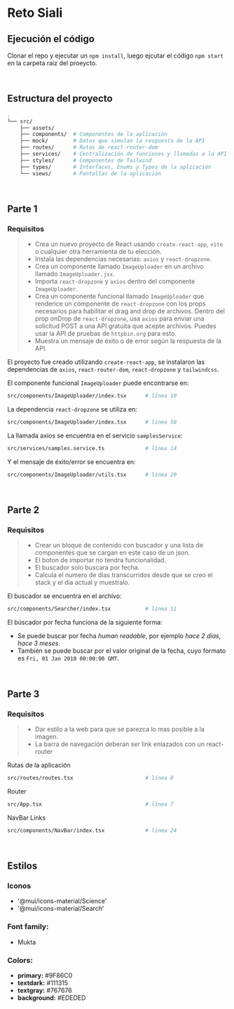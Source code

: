 # Reto Siali

## Ejecución el código

Clonar el repo y ejecutar un `npm install`, luego ejcutar el código `npm start` en la carpeta raíz del proeycto.


<br>

## Estructura del proyecto

```bash
.
└── src/
    ├── assets/
    ├── components/  # Componentes de la aplicación
    ├── mock/        # Datos que simulan la respuesta de la API
    ├── routes/      # Rutas de react-router-dom
    ├── services/    # Centralización de funciones y llamadas a la API
    ├── styles/      # Componentes de Tailwind
    ├── types/       # Interfaces, Enums y Types de la aplicación
    └── views/       # Pantallas de la aplicación
```

<br>

## Parte 1
### Requisitos
> - Crea un nuevo proyecto de React usando `create-react-app`, `vite` o cualquier otra herramienta de tu elección.
> - Instala las dependencias necesarias: `axios` y `react-dropzone`.
> - Crea un componente llamado `ImageUploader` en un archivo llamado `ImageUploader.jsx`.
> - Importa `react-dropzone` y `axios` dentro del componente `ImageUploader`.
> - Crea un componente funcional llamado `ImageUploader` que renderice un componente de `react-dropzone` con los props necesarios para habilitar el drag and drop de archivos. Dentro del prop onDrop de `react-dropzone`, usa `axios` para enviar una solicitud POST a una API gratuita que acepte archivos. Puedes usar la API de pruebas de `httpbin.org` para esto.
> - Muestra un mensaje de éxito o de error según la respuesta de la API.

El proyecto fue creado utilizando `create-react-app`, se instalaron las dependencias de `axios`, `react-router-dom`, `react-dropzone` y `tailwindcss`.

El componente funcional `ImageUploader` puede encontrarse en:
```bash
src/components/ImageUploader/index.tsx      # línea 10
```

La dependencia `react-dropzone` se utiliza en:
```bash
src/components/ImageUploader/index.tsx      # línea 58
```
La llamada axios se encuentra en el servicio `samplesService`:
```bash
src/services/samples.service.ts             # línea 14
```
Y el mensaje de éxito/error se encuentra en:
```bash
src/components/ImageUploader/utils.tsx      # línea 20
```

<br>

## Parte 2
### Requisitos
> - Crear un bloque de contenido con buscador y una lista de componentes que se cargan en este caso de un json.
> - El boton de importar no tendra funcionalidad.
> - El buscador solo buscara por fecha.
> - Calcula el numero de dias transcurridos desde que se creo el stack y el dia actual y muestralo.

El buscador se encuentra en el archivo:
```bash
src/components/Searcher/index.tsx           # línea 11
```
El búscador por fecha funciona de la siguiente forma:
- Se puede buscar por fecha *human readable*, por ejemplo *hace 2 días, hace 3 meses*.
- También se puede buscar por el valor original de la fecha, cuyo formato es `Fri, 01 Jan 2010 00:00:00 GMT`.

<br>

## Parte 3
### Requisitos
> - Dar estilo a la web para que se parezca lo mas posible a la imagen.
> - La barra de navegación deberan ser link enlazados con un react-router

Rutas de la aplicación
```bash
src/routes/routes.tsx                       # línea 8
```
Router
```bash
src/App.tsx                                 # línea 7
```
NavBar Links
```bash
src/components/NavBar/index.tsx             # línea 24
```

<br>

## Estilos
### Iconos
- '@mui/icons-material/Science'
- '@mui/icons-material/Search'

### Font family:
- Mukta

### Colors:
- **primary:** #9F86C0
- **textdark:** #111315
- **textgray:** #767676
- **background:** #EDEDED
